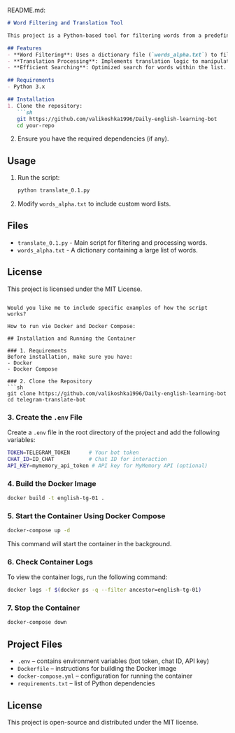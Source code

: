 README.md:

```markdown
# Word Filtering and Translation Tool

This project is a Python-based tool for filtering words from a predefined list and performing translation operations.

## Features
- **Word Filtering**: Uses a dictionary file (`words_alpha.txt`) to filter valid words.
- **Translation Processing**: Implements translation logic to manipulate or process text.
- **Efficient Searching**: Optimized search for words within the list.

## Requirements
- Python 3.x

## Installation
1. Clone the repository:
   ```sh
   git https://github.com/valikoshka1996/Daily-english-learning-bot
   cd your-repo
   ```
2. Ensure you have the required dependencies (if any).

## Usage
1. Run the script:
   ```sh
   python translate_0.1.py
   ```
2. Modify `words_alpha.txt` to include custom word lists.

## Files
- `translate_0.1.py` - Main script for filtering and processing words.
- `words_alpha.txt` - A dictionary containing a large list of words.

## License
This project is licensed under the MIT License.
```

Would you like me to include specific examples of how the script works?

How to run vie Docker and Docker Compose:

## Installation and Running the Container

### 1. Requirements
Before installation, make sure you have:
- Docker
- Docker Compose

### 2. Clone the Repository
```sh
git clone https://github.com/valikoshka1996/Daily-english-learning-bot
cd telegram-translate-bot
```

### 3. Create the `.env` File

Create a `.env` file in the root directory of the project and add the following variables:
```sh
TOKEN=TELEGRAM_TOKEN      # Your bot token
CHAT_ID=ID_CHAT           # Chat ID for interaction
API_KEY=mymemory_api_token # API key for MyMemory API (optional)
```

### 4. Build the Docker Image
```sh
docker build -t english-tg-01 .
```

### 5. Start the Container Using Docker Compose
```sh
docker-compose up -d
```

This command will start the container in the background.

### 6. Check Container Logs
To view the container logs, run the following command:
```sh
docker logs -f $(docker ps -q --filter ancestor=english-tg-01)
```

### 7. Stop the Container
```sh
docker-compose down
```

## Project Files

- `.env` – contains environment variables (bot token, chat ID, API key)
- `Dockerfile` – instructions for building the Docker image
- `docker-compose.yml` – configuration for running the container
- `requirements.txt` – list of Python dependencies

## License
This project is open-source and distributed under the MIT license.
